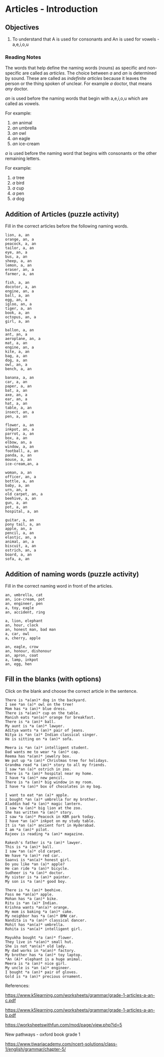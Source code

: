 # Articles - Introduction

## Objectives
1. To understand that A is used for consonants and An is used for vowels - a,e,i,o,u

### Reading Notes

The words that help define the naming words (nouns) as specific and non-specific are called as *articles*. The choice between *a* and *an*  is determined by sound. These are called as *indefinite articles* because it leaves the person or the thing spoken of unclear. For example *a* doctor, that means *any* doctor.  

*an* is used before the naming words that begin with a,e,i,o,u which are called as vowels. 

For example:
1. *an* animal
2. *an* umbrella
3. *an* owl
4. *an* eagle
5. *an* ice-cream

*a* is used before the naming word that begins with consonants or the other remaining letters.

For example:
1. *a* tree
2. *a* bird
3. *a* cup
4. *a* pen
5. *a* dog


## Addition of Articles (puzzle activity)

Fill in the correct articles before the following naming words.

```
lion, a, an 
orange, an, a 
peacock, a, an
tailor, a, an 
eye, an, a
bus, a, an
sheep, a, an 
lemon, a, an
eraser, an, a 
farmer, a, an 
```

```
fish, a, an 
docotor, a, an
engine, an, a 
ball, a, an
egg, an, a
igloo, an, a
tiger, a, an
book, a, an
octopus, an, a 
girl, a, an
```

```
ballon, a, an
ant, an, a
aeroplane, an, a
mat, a, an
engine, an, a
kite, a, an
bag, a, an
dog, a, an
owl, an, a
bench, a, an
```

```
banana, a, an
car, a, an
paper, a, an
bat, a, an
axe, an, a
ear, an, a
hat, a, an
table, a, an
insect, an, a
pen, a, an
```

```
flower, a, an
inkpot, an, a 
parrot, a, an
box, a, an 
elbow, an, a
window, a, an
football, a, an
panda, a, an
mouse, a, an
ice-cream,an, a
```

```
woman, a, an
officer, an, a 
bottle, a, an 
baby, a, an
urn, an, a 
old carpet, an, a
beehive, a, an 
gun, a, an 
pot, a, an 
hospital, a, an 
```

```
guitar, a, an
pony tail, a, an
apple, an, a
pencil, a, an
elastic, an, a
animal, an, a
biscuit, a, an
ostrich, an, a
board, a, an
sofa, a, an
```


## Addition of naming words (puzzle activity)

Fill in the correct naming word in front of the articles.

```
an, umbrella, cat
an, ice-cream, pot
an, engineer, pen
a, toy, eagle
an, accident, ring
```

```
a, lion, elephant
an, hour, clock
an, honest man, bad man
a, car, owl
a, cherry, apple
```

```
an, eagle, crow
an, honour, dishonour
an, apron, coat
a, lamp, inkpot
an, egg, hen
```


## Fill in the blanks (with options)

Click on the blank and choose the correct article in the sentence.

```
There is *a(an)* dog in the backyard.
I see *an (a)* owl on the tree!
Mom has *a (an)* blue dress.
There is *a(an)* cup on the table.
Manish eats *an(a)* orange for breakfast.
There is *a (an)* ball.
My aunt is *a (an)* lawyer.
Aditya wants *a (an)* pair of jeans.
Nitya is *an (a)* Indian classical singer.
He is sitting on *a (an)* sofa.
```

```
Meera is *an (a)* intelligent student.
Dad wants me to wear *a (an)* cap.
Reema has *a(an)* jewelry box.
We put up *a (an)* Christmas tree for holidays.
Grandma read *a (an)* story to all my friends.
I saw *an (a)* ostrich in zoo.
There is *a (an)* hospital near my home.
I have *a (an)* new pencil.
There is *a (an)* big window in my room.
I have *a (an)* box of chocolates in my bag.
```

```
I want to eat *an (a)* apple.
I bought *an (a)* umbrella for my brother.
Aladdin had *a (an)* magic lantern.
I saw *a (an)* big lion at the zoo.
She has written *a (an)* story.
I saw *a (an)* Peacock in KBR park today.
I have *an (a)* inkpot on my study table.
It is *an (a)* ancient fort in Hyderabad.
I am *a (an)* pilot.
Rajeev is reading *a (an)* magazine.
```

```
Rakesh's father is *a (an)* lawyer.
This is *a (an)* ball.
I saw *an (a)* old carpet.
We have *a (an)* red car.
Saanvi is *an(a)* honest girl.
Do you like *an (a)* apple?
He can ride *a (an)* bicycle.
Sudheer is *a (an)* doctor.
My sister is *a (an)* painter.
My son is *a (an)* good boy.
```

```
There is *a (an)* beehive.
Pass me *an(a)* apple.
Mohan has *a (an)* bike.
Ritu is *an (a)* Indian.
Krishna wants *an(a)* orange.
My mom is baking *a (an)* cake.
My neighbor has *a (an)* BMW car.
Nandita is *a (an)* classical dancer.
Mohit has *an(a)* umbrella.
Rohita is *an(a)* intelligent girl.
```

```
Mayukha bought *a (an)* flower.
They live in *a(an)* small hut.
She is not *an(a)* old lady.
My dad works in *a(an)* factory.
My brother has *a (an)* toy laptop.
*An (A)* elephant is a huge animal.
Meera is *a (an)* nice girl.
My uncle is *an (a)* engineer.
I bought *a (an)* pair of gloves.
Gold is *a (an)* precious ornament.
```



References: 

https://www.k5learning.com/worksheets/grammar/grade-1-articles-a-an-c.pdf

https://www.k5learning.com/worksheets/grammar/grade-1-articles-a-an-b.pdf

https://worksheetswithfun.com/mod/page/view.php?id=5

New pathways - oxford book grade 1

https://www.tiwariacademy.com/ncert-solutions/class-1/english/grammar/chapter-5/











